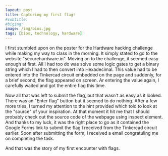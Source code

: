 ```yaml
---
layout: post
title: Capturing my first flag!
#subtitle: 
#bigimg:
image: /img/bios.jpg
tags: [bios, technology, hardware]
---
```


<p>I first stumbled upon on the poster for the Hardware hacking challenge while making my way to class in the morning. It simply stated to go to the website "securehardware.in". Moving on to the challenge, it seemed easy enough at first. All I had too do was solve some logic gates to get a binary string which I had to then convert into Hexadecimal. This value had to be entered into the Tinkercad circuit embedded on the page and suddenly, for a brief second, the flag appeared on screen. Ar entering the value again, I carefully waited and got the entire flag this time.</p> 

<p>Now all that was left to submit the flag, but that wasn't as easy as it looked. There was an "Enter flag" button but it seemed to do nothing. After a few more tries, I turned my attention to the hint provided which told to look at the "source" of your inspiration. At that moment it hit me that I should probably check out the source code of the webpage using inspect element. And thanks to my luck, it was the right place to go as it contained the Google Forms link to submit the flag I received from the Tinkercad circuit earlier. Soon after submitting the form, I received a email congratuling me on completing the task.</p>

<p>And that was the story of my first encounter with flags.</p>
